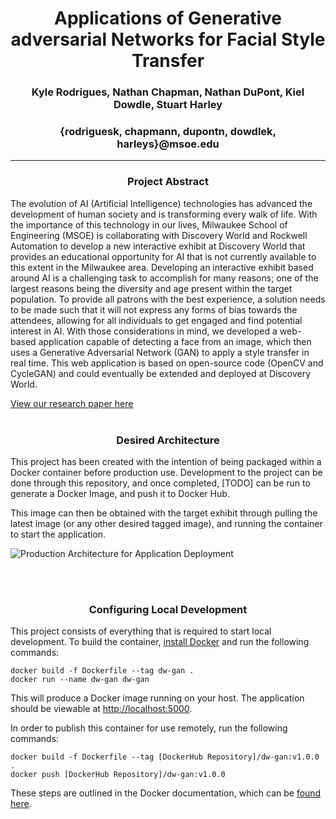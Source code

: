 # <center>Applications of Generative adversarial Networks for Facial Style Transfer</center>
### <center>Kyle Rodrigues, Nathan Chapman, Nathan DuPont, Kiel Dowdle, Stuart Harley</center>
### <center>{rodriguesk, chapmann, dupontn, dowdlek, harleys}@msoe.edu</center>

---

### <center>Project Abstract</center>

The evolution of AI (Artificial Intelligence) technologies has advanced the development of human society and is transforming every walk of life. With the importance of this technology in our lives, Milwaukee School of Engineering (MSOE) is collaborating with Discovery World and Rockwell Automation to develop a new interactive exhibit at Discovery World that provides an educational opportunity for AI that is not currently available to this extent in the Milwaukee area. Developing an interactive exhibit based around AI is a challenging task to accomplish for many reasons; one of the largest reasons being the diversity and age present within the target population. To provide all patrons with the best experience, a solution needs to be made such that it will not express any forms of bias towards the attendees, allowing for all individuals to get engaged and find potential interest in AI. With those considerations in mind, we developed a web-based application capable of detecting a face from an image, which then uses a Generative Adversarial Network (GAN) to apply a style transfer in real time. This web application is based on open-source code (OpenCV and CycleGAN) and could eventually be  extended and deployed at Discovery World. 

[View our research paper here](./resources/cs3310_group01_final-project.pdf)
<br><br>

### <center>Desired Architecture</center>

This project has been created with the intention of being packaged within a Docker container before production use. Development to the project can be done through this repository, and once completed, [TODO] can be run to generate a Docker Image, and push it to Docker Hub. 

This image can then be obtained with the target exhibit through pulling the latest image (or any other desired tagged image), and running the container to start the application.

![Production Architecture for Application Deployment](./imgs/dw-gan-prod-architecture.png)

<br><br>

### <center>Configuring Local Development</center>

This project consists of everything that is required to start local development. To build the container, [install Docker](https://docs.docker.com/get-docker/) and run the following commands:

```
docker build -f Dockerfile --tag dw-gan .
docker run --name dw-gan dw-gan
```

This will produce a Docker image running on your host. The application should be viewable at [http://localhost:5000](http://localhost:5000).

In order to publish this container for use remotely, run the following commands:

```
docker build -f Dockerfile --tag [DockerHub Repository]/dw-gan:v1.0.0 .
docker push [DockerHub Repository]/dw-gan:v1.0.0
```

These steps are outlined in the Docker documentation, which can be [found here](https://docs.docker.com/docker-hub/).


